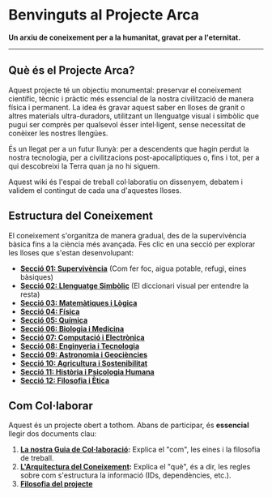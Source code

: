 # Benvinguts al Projecte Arca

**Un arxiu de coneixement per a la humanitat, gravat per a l'eternitat.**

---

## Què és el Projecte Arca?

Aquest projecte té un objectiu monumental: preservar el coneixement científic, tècnic i pràctic més essencial de la nostra civilització de manera física i permanent. La idea és gravar aquest saber en lloses de granit o altres materials ultra-duradors, utilitzant un llenguatge visual i simbòlic que pugui ser comprès per qualsevol ésser intel·ligent, sense necessitat de conèixer les nostres llengües.

És un llegat per a un futur llunyà: per a descendents que hagin perdut la nostra tecnologia, per a civilitzacions post-apocalíptiques o, fins i tot, per a qui descobreixi la Terra quan ja no hi siguem.

Aquest wiki és l'espai de treball col·laboratiu on dissenyem, debatem i validem el contingut de cada una d'aquestes lloses.

## Estructura del Coneixement

El coneixement s'organitza de manera gradual, des de la supervivència bàsica fins a la ciència més avançada. Fes clic en una secció per explorar les lloses que s'estan desenvolupant:

*   **[Secció 01: Supervivència](./seccio-01-supervivencia/README.md)** (Com fer foc, aigua potable, refugi, eines bàsiques)
*   **[Secció 02: Llenguatge Simbòlic](./seccio-02-llenguatge/README.md)** (El diccionari visual per entendre la resta)
*   **[Secció 03: Matemàtiques i Lògica](./seccio-03-matematiques/README.md)**
*   **[Secció 04: Física](./seccio-04-fisica/README.md)**
*   **[Secció 05: Química](./seccio-05-quimica/README.md)**
*   **[Secció 06: Biologia i Medicina](./seccio-06-biologia/README.md)**
*   **[Secció 07: Computació i Electrònica](./seccio-07-computacio/README.md)**
*   **[Secció 08: Enginyeria i Tecnologia](./seccio-08-enginyeria/README.md)**
*   **[Secció 09: Astronomia i Geociències](./seccio-09-astronomia/README.md)**
*   **[Secció 10: Agricultura i Sostenibilitat](./seccio-10-agricultura/README.md)**
*   **[Secció 11: Història i Psicologia Humana](./seccio-11-historia/README.md)**
*   **[Secció 12: Filosofia i Ètica](./seccio-12-filosofia/README.md)**

## Com Col·laborar

Aquest és un projecte obert a tothom. Abans de participar, és **essencial** llegir dos documents clau:

1.  **[La nostra Guia de Col·laboració](./com-colaborar.md):** Explica el "com", les eines i la filosofia de treball.
2.  **[L'Arquitectura del Coneixement](./ARQUITECTURA.md):** Explica el "què", és a dir, les regles sobre com s'estructura la informació (IDs, dependències, etc.).
3.  **[Filosofia del projecte](./FILOSOFIA.md)** 
